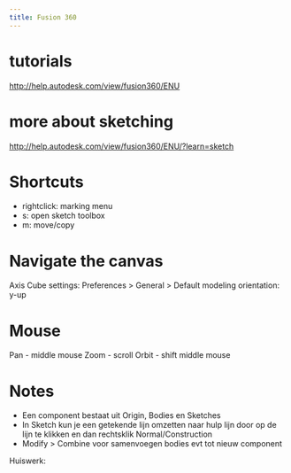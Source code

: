 ```yaml
---
title: Fusion 360
---
```


# tutorials
<http://help.autodesk.com/view/fusion360/ENU>

# more about sketching
<http://help.autodesk.com/view/fusion360/ENU/?learn=sketch>

# Shortcuts
- rightclick: marking menu
- s: open sketch toolbox
- m: move/copy


# Navigate the canvas
Axis Cube settings:
Preferences > General > Default modeling orientation: y-up

# Mouse
Pan - middle mouse
Zoom - scroll
Orbit - shift middle mouse

# Notes
* Een component bestaat uit Origin, Bodies en Sketches
*  In Sketch kun je een getekende lijn omzetten naar hulp lijn door op de lijn te klikken en dan rechtsklik Normal/Construction
* Modify > Combine voor samenvoegen bodies evt tot nieuw component

Huiswerk:
